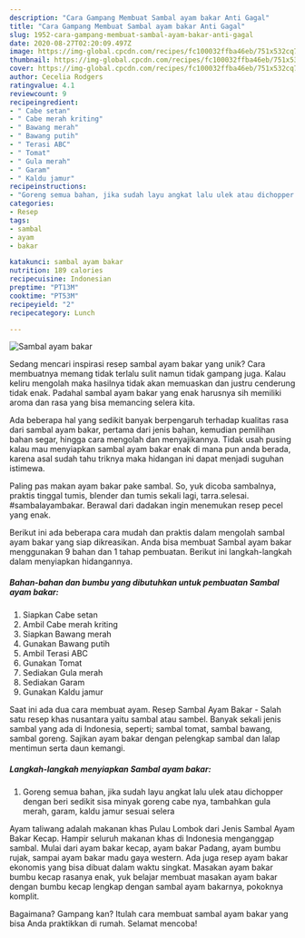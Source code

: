 ```yaml
---
description: "Cara Gampang Membuat Sambal ayam bakar Anti Gagal"
title: "Cara Gampang Membuat Sambal ayam bakar Anti Gagal"
slug: 1952-cara-gampang-membuat-sambal-ayam-bakar-anti-gagal
date: 2020-08-27T02:20:09.497Z
image: https://img-global.cpcdn.com/recipes/fc100032ffba46eb/751x532cq70/sambal-ayam-bakar-foto-resep-utama.jpg
thumbnail: https://img-global.cpcdn.com/recipes/fc100032ffba46eb/751x532cq70/sambal-ayam-bakar-foto-resep-utama.jpg
cover: https://img-global.cpcdn.com/recipes/fc100032ffba46eb/751x532cq70/sambal-ayam-bakar-foto-resep-utama.jpg
author: Cecelia Rodgers
ratingvalue: 4.1
reviewcount: 9
recipeingredient:
- " Cabe setan"
- " Cabe merah kriting"
- " Bawang merah"
- " Bawang putih"
- " Terasi ABC"
- " Tomat"
- " Gula merah"
- " Garam"
- " Kaldu jamur"
recipeinstructions:
- "Goreng semua bahan, jika sudah layu angkat lalu ulek atau dichopper dengan beri sedikit sisa minyak goreng cabe nya, tambahkan gula merah, garam, kaldu jamur sesuai selera"
categories:
- Resep
tags:
- sambal
- ayam
- bakar

katakunci: sambal ayam bakar 
nutrition: 189 calories
recipecuisine: Indonesian
preptime: "PT13M"
cooktime: "PT53M"
recipeyield: "2"
recipecategory: Lunch

---
```



![Sambal ayam bakar](https://img-global.cpcdn.com/recipes/fc100032ffba46eb/751x532cq70/sambal-ayam-bakar-foto-resep-utama.jpg)

Sedang mencari inspirasi resep sambal ayam bakar yang unik? Cara membuatnya memang tidak terlalu sulit namun tidak gampang juga. Kalau keliru mengolah maka hasilnya tidak akan memuaskan dan justru cenderung tidak enak. Padahal sambal ayam bakar yang enak harusnya sih memiliki aroma dan rasa yang bisa memancing selera kita.

Ada beberapa hal yang sedikit banyak berpengaruh terhadap kualitas rasa dari sambal ayam bakar, pertama dari jenis bahan, kemudian pemilihan bahan segar, hingga cara mengolah dan menyajikannya. Tidak usah pusing kalau mau menyiapkan sambal ayam bakar enak di mana pun anda berada, karena asal sudah tahu triknya maka hidangan ini dapat menjadi suguhan istimewa.

Paling pas makan ayam bakar pake sambal. So, yuk dicoba sambalnya, praktis tinggal tumis, blender dan tumis sekali lagi, tarra.selesai. #sambalayambakar. Berawal dari dadakan ingin menemukan resep pecel yang enak.


Berikut ini ada beberapa cara mudah dan praktis dalam mengolah sambal ayam bakar yang siap dikreasikan. Anda bisa membuat Sambal ayam bakar menggunakan 9 bahan dan 1 tahap pembuatan. Berikut ini langkah-langkah dalam menyiapkan hidangannya.

<!--inarticleads1-->

##### Bahan-bahan dan bumbu yang dibutuhkan untuk pembuatan Sambal ayam bakar:

1. Siapkan  Cabe setan
1. Ambil  Cabe merah kriting
1. Siapkan  Bawang merah
1. Gunakan  Bawang putih
1. Ambil  Terasi ABC
1. Gunakan  Tomat
1. Sediakan  Gula merah
1. Sediakan  Garam
1. Gunakan  Kaldu jamur


Saat ini ada dua cara membuat ayam. Resep Sambal Ayam Bakar - Salah satu resep khas nusantara yaitu sambal atau sambel. Banyak sekali jenis sambal yang ada di Indonesia, seperti; sambal tomat, sambal bawang, sambal goreng. Sajikan ayam bakar dengan pelengkap sambal dan lalap mentimun serta daun kemangi. 

<!--inarticleads2-->

##### Langkah-langkah menyiapkan Sambal ayam bakar:

1. Goreng semua bahan, jika sudah layu angkat lalu ulek atau dichopper dengan beri sedikit sisa minyak goreng cabe nya, tambahkan gula merah, garam, kaldu jamur sesuai selera


Ayam taliwang adalah makanan khas Pulau Lombok dari Jenis Sambal Ayam Bakar Kecap. Hampir seluruh makanan khas di Indonesia menganggap sambal. Mulai dari ayam bakar kecap, ayam bakar Padang, ayam bumbu rujak, sampai ayam bakar madu gaya western. Ada juga resep ayam bakar ekonomis yang bisa dibuat dalam waktu singkat. Masakan ayam bakar bumbu kecap rasanya enak, yuk belajar membuat masakan ayam bakar dengan bumbu kecap lengkap dengan sambal ayam bakarnya, pokoknya komplit. 

Bagaimana? Gampang kan? Itulah cara membuat sambal ayam bakar yang bisa Anda praktikkan di rumah. Selamat mencoba!
